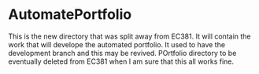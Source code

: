 # AutomatePortfolio

This is the new directory that was split away from EC381.  It will contain the work that will develope the automated portfolio.  It used to have the development branch and this may be revived.  POrtfolio directory to be eventually deleted from EC381 when I am sure that this all works fine. 
